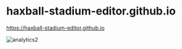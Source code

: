 # haxball-stadium-editor.github.io
https://haxball-stadium-editor.github.io

![analytics2](https://user-images.githubusercontent.com/103112562/177841218-3a69b2ef-e749-4c9a-b22e-dbd5b7057074.png)
